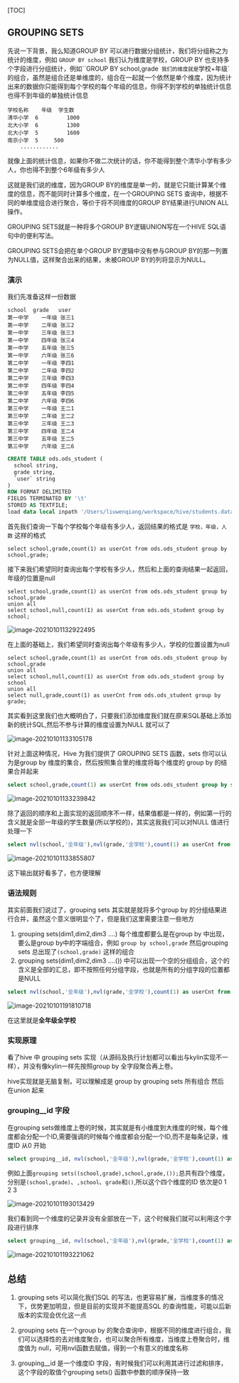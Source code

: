 [TOC]

## GROUPING SETS

先说一下背景，我么知道GROUP BY 可以进行数据分组统计，我们将分组称之为统计的维度，例如 `GROUP BY school` 我们认为维度是学校，GROUP BY  也支持多个字段进行分组统计，例如``GROUP BY school,grade` 我们的维度就是`学校+年级`的组合，虽然是组合还是单维度的，组合在一起就一个依然是单个维度，因为统计出来的数据你只能得到每个学校的每个年级的信息，你得不到学校的单独统计信息也得不到年级的单独统计信息

```
学校名称	年级	学生数
清华小学  6			1000
北大小学  6			1300
北大小学  5			1600
南京小学  5     500
	............
```

就像上面的统计信息，如果你不做二次统计的话，你不能得到整个清华小学有多少人，你也得不到整个6年级有多少人

这就是我们说的维度，因为GROUP BY的维度是单一的，就是它只能计算某个维度的信息，而不能同时计算多个维度，在一个GROUPING SETS 查询中，根据不同的单维度组合进行聚合，等价于将不同维度的GROUP BY结果进行UNION ALL操作。

GROUPING SETS就是一种将多个GROUP BY逻辑UNION写在一个HIVE SQL语句中的便利写法。

GROUPING SETS会把在单个GROUP BY逻辑中没有参与GROUP BY的那一列置为NULL值，这样聚合出来的结果，未被GROUP BY的列将显示为NULL。

### 演示

我们先准备这样一份数据

```
school	grade	user
第一中学	一年级	张三1
第一中学	二年级	张三2
第一中学	三年级	张三3
第一中学	四年级	张三4
第一中学	五年级	张三5
第一中学	六年级	张三6
第二中学	一年级	李四1
第二中学	二年级	李四2
第二中学	三年级	李四3
第二中学	四年级	李四4
第二中学	五年级	李四5
第二中学	六年级	李四6
第三中学	一年级	王二1
第三中学	二年级	王二2
第三中学	三年级	王二3
第三中学	四年级	王二4
第三中学	五年级	王二5
第三中学	六年级	王二6
```

```sql
CREATE TABLE ods.ods_student (
  school string,
  grade string,
  `user` string
)
ROW FORMAT DELIMITED
FIELDS TERMINATED BY '\t'
STORED AS TEXTFILE;
load data local inpath '/Users/liuwenqiang/workspace/hive/students.data' overwrite into table ods.ods_student;
```

首先我们查询一下每个学校每个年级有多少人，返回结果的格式是 `学校，年级，人数` 这样的格式 

```
select school,grade,count(1) as userCnt from ods.ods_student group by school,grade;
```

接下来我们希望同时查询出每个学校有多少人，然后和上面的查询结果一起返回，年级的位置是null

```
select school,grade,count(1) as userCnt from ods.ods_student group by school,grade
union all
select school,null,count(1) as userCnt from ods.ods_student group by school;
```

![image-20210101132922495](https://kingcall.oss-cn-hangzhou.aliyuncs.com/blog/img/image-20210101132922495.png)



在上面的基础上，我们希望同时查询出每个年级有多少人，学校的位置设置为null

```
select school,grade,count(1) as userCnt from ods.ods_student group by school,grade
union all
select school,null,count(1) as userCnt from ods.ods_student group by school
union all
select null,grade,count(1) as userCnt from ods.ods_student group by grade;
```

其实看到这里我们也大概明白了，只要我们添加维度我们就在原来SQL基础上添加新的统计SQL,然后不参与计算的维度设置为NULL 就可以了

![image-20210101133105178](https://kingcall.oss-cn-hangzhou.aliyuncs.com/blog/img/image-20210101133105178.png)



针对上面这种情况，Hive 为我们提供了 GROUPING SETS 函数，sets 你可以认为是group by 维度的集合，然后按照集合里的维度将每个维度的 group by 的结果合并起来

```sql
select school,grade,count(1) as userCnt from ods.ods_student group by school,grade grouping sets((school,grade),school,grade);
```

![image-20210101133239842](https://kingcall.oss-cn-hangzhou.aliyuncs.com/blog/img/image-20210101133239842.png)

除了返回的顺序和上面实现的返回顺序不一样，结果值都是一样的，例如第一行的含义就是全部一年级的学生数量(所以学校的)，其实这我我们可以对NULL 值进行处理一下

```sql
select nvl(school,'全年级'),nvl(grade,'全学校'),count(1) as userCnt from ods.ods_student group by school,grade grouping sets((school,grade),school,grade);
```

![image-20210101133855807](https://kingcall.oss-cn-hangzhou.aliyuncs.com/blog/img/image-20210101133855807.png)

这下输出就好看多了，也方便理解



### 语法规则

其实前面我们说过了，grouping sets 其实就是就将多个group by 的分组结果进行合并，虽然这个意义很明显个了，但是我们这里需要注意一些地方

1. grouping sets(dim1,dim2,dim3 ....) 每个维度都要么是在group by 中出现，要么是group by中的字端组合，例如 `group by school,grade` 然后grouping sets 总出现了`(school,grade)` 这样的组合
2. grouping sets(dim1,dim2,dim3 ....()) 中可以出现一个空的分组组合，这个的含义是全部的汇总，即不按照任何分组字段，也就是所有的分组字段的位置都是NULL

```sql
select nvl(school,'全年级'),nvl(grade,'全学校'),count(1) as userCnt from ods.ods_student group by school,grade grouping sets((school,grade),school,grade,());
```

![image-20210101191810718](https://kingcall.oss-cn-hangzhou.aliyuncs.com/blog/img/image-20210101191810718.png)

在这里就是**全年级全学校**

### 实现原理

看了hive 中 grouping sets 实现（从源码及执行计划都可以看出与kylin实现不一样），并没有像kylin一样先按照group by 全字段聚合再上卷。

hive实现就是无脑复制，可以理解成是 group by grouping sets 所有组合 然后 在union 起来



### grouping__id 字段

在grouping sets做维度上卷的时候，其实就是有小维度到大维度的时候，每个维度都会分配一个ID,需要强调的时候每个维度都会分配一个ID,而不是每条记录，维度ID 从0 开始

```sql
select grouping__id, nvl(school,'全年级'),nvl(grade,'全学校'),count(1) as userCnt from ods.ods_student group by school,grade grouping sets((school,grade),school,grade,());
```

例如上面`grouping sets((school,grade),school,grade,());`总共有四个维度，分别是`(school,grade)`、`,school`、`grade`和`()`,所以这个四个维度的ID 依次是0 1 2 3

![image-20210101193013429](https://kingcall.oss-cn-hangzhou.aliyuncs.com/blog/img/image-20210101193013429.png)

我们看到同一个维度的记录并没有全部放在一下，这个时候我们就可以利用这个字段进行排序

```sql
select grouping__id, nvl(school,'全年级'),nvl(grade,'全学校'),count(1) as usercnt from ods.ods_student group by school,grade grouping sets((school,grade),school,grade,()) order by grouping__id ;
```

![image-20210101193221062](https://kingcall.oss-cn-hangzhou.aliyuncs.com/blog/img/image-20210101193221062.png)

## 总结

1. grouping sets 可以简化我们SQL 的写法，也更容易扩展，当维度多的情况下，优势更加明显，但是目前的实现并不能提高SQL 的查询性能，可能以后新版本的实现会优化这一点

2. grouping sets 在一个group by 的聚合查询中，根据不同的维度进行组合，我们可以选择性的去对维度聚合，也可以聚合所有维度，当维度上卷聚合时，维度值为 null，可用nvl函数去赋值，得到一个有意义的维度名称

3. grouping__id 是一个维度ID 字段，有时候我们可以利用其进行过滤和排序，这个字段的取值个grouping sets() 函数中参数的顺序保持一致

   

